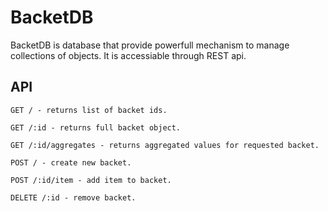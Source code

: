 BacketDB
========

BacketDB is database that provide powerfull mechanism to manage collections of objects. 
It is accessiable through REST api.

## API

```
GET / - returns list of backet ids.

```

```
GET /:id - returns full backet object.

```

```
GET /:id/aggregates - returns aggregated values for requested backet.

```

```
POST / - create new backet.

```

```
POST /:id/item - add item to backet.

```

```
DELETE /:id - remove backet.

```
